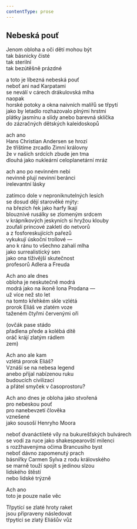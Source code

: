 ```yaml
---
contentType: prose
---
```


## Nebeská pouť

Jenom obloha a oči dětí mohou být  
tak básnicky čisté  
tak sterilní  
tak bezútěšně prázdné

a toto je líbezná nebeská pouť  
neboť ani nad Karpatami  
se neválí v cárech drákulovská mlha  
naopak  
horské potoky a okna naivních malířů se třpytí  
jako by letadlo rozhazovalo plnými hrstmi  
plátky jasmínu a slídy anebo barevná sklíčka  
do zázračných dětských kaleidoskopů

ach ano  
Hans Christian Andersen se hrozí  
že tříštíme zrcadlo Zimní královny  
že v našich srdcích zbude jen tma  
dlouhá jako nukleární celoplanetární mráz

ach ano po nevinném nebi  
nevinně plují nevinní beránci  
irelevantní lásky

zatímco dole v neproniknutelných lesích  
se dosud dějí starověké mýty:  
na březích řek jako harfy lkají  
blouznivé rusálky se zlomeným srdcem  
v krápníkových jeskyních si hryžou klouby  
zoufalí princové zakletí do netvorů  
a z fosforeskujících pařezů  
vykukují úskoční trollové —  
ano k ránu to všechno zahalí mlha  
jako surrealistický sen  
jako ona tíživější skutečnost  
profesorů Adlera a Freuda

Ach ano ale dnes  
obloha je neskutečně modrá  
modrá jako na ikoně Iona Prodana —  
už více než sto let  
na tomto křehkém skle vzlétá  
prorok Eliáš ve zlatém voze  
taženém čtyřmi červenými oři

(ovčák pase stádo  
přadlena přede a kolébá dítě  
oráč krájí zlatým rádlem  
zem)

Ach ano ale kam  
vzlétá prorok Eliáš?  
Vznáší se na nebesa legend  
anebo přijal nabízenou ruku  
budoucích civilizací  
a přátel smyček v časoprostoru?

Ach ano dnes je obloha jako stvořená  
pro nebeskou pouť  
pro nanebevzetí člověka  
vznešené  
jako sousoší Henryho Moora

neboť dvanáctileté víly na bukurešťských bulvárech  
se vodí za ruce jako shakespearovští milenci  
s rozžhavenýma očima Brancusiho byst  
neboť dávno zapomenutý prach  
básnířky Carmen Sylva z rodu královského  
se marně touží spojit s jedinou slzou  
lidského štěstí  
nebo lidské trýzně

Ach ano  
toto je pouze naše věc

Třpytící se zlaté hroty raket  
jsou připraveny následovat  
třpytící se zlatý Eliášův vůz
